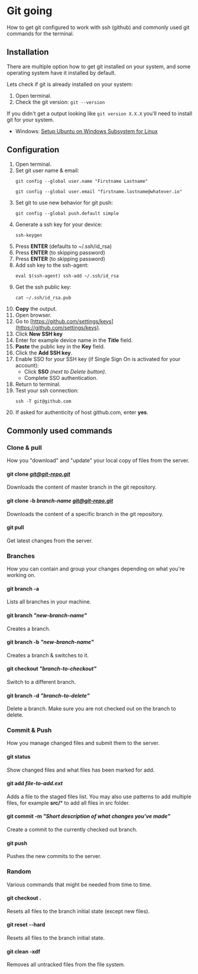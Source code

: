 # Git going
How to get git configured to work with ssh (github) and commonly used git commands for the terminal.

## Installation
There are multiple option how to get git installed on your system, and some operating system have it installed by default.

Lets check if git is already installed on your system:
1. Open terminal.
1. Check the git version:
    ```git --version```

If you didn't get a output looking like ```git version X.X.X``` you'll need to install git for your system.
* Windows: [Setup Ubuntu on Windows Subsystem for Linux](https://github.com/johanwestling/wsl-install)

## Configuration
1. Open terminal.
1. Set git user name & email:
    ```
    git config --global user.name "Firstname Lastname"
    ```
    ```
    git config --global user.email "firstname.lastname@whatever.io"
    ```
1. Set git to use new behavior for git push:
    ```
    git config --global push.default simple
    ```
1. Generate a ssh key for your device:
    ```
    ssh-keygen
    ```
1. Press **ENTER** (defaults to ~/.ssh/id_rsa)
1. Press **ENTER** (to skipping password)
1. Press **ENTER** (to skipping password)
1. Add ssh key to the ssh-agent:
    ```
    eval $(ssh-agent) ssh-add ~/.ssh/id_rsa
    ```
1. Get the ssh public key:
    ```
    cat ~/.ssh/id_rsa.pub
    ```
1. **Copy** the output.
1. Open browser.
1. Go to [https://github.com/settings/keys](https://github.com/settings/keys).
1. Click **New SSH key**
1. Enter for example device name in the **Title** field.
1. **Paste** the public key in the **Key** field.
1. Click the **Add SSH key**.
1. Enable SSO for your SSH key (if Single Sign On is activated for your account):
    * Click **SSO** _(next to Delete button)_.
    * Complete SSO authentication.
1. Return to terminal.
1. Test your ssh connection:
    ```
    ssh -T git@github.com
    ```
1. If asked for authenticity of host github.com, enter **yes**.

## Commonly used commands

### Clone & pull

How you "download" and "update" your local copy of files from the server.

#### git clone *git@git-repo.git*
Downloads the content of master branch in the git repository.

#### git clone -b *branch-name* *git@git-repo.git*
Downloads the content of a specific branch in the git repository.

#### git pull
Get latest changes from the server.

### Branches

How you can contain and group your changes depending on what you're working on.

#### git branch -a
Lists all branches in your machine.

#### git branch *"new-branch-name"*
Creates a branch.

#### git branch -b *"new-branch-name"*
Creates a branch & switches to it.

#### git checkout *"branch-to-checkout"*
Switch to a different branch.

#### git branch -d *"branch-to-delete"*
Delete a branch. Make sure you are not checked out on the branch to delete.

### Commit & Push

How you manage changed files and submit them to the server.

#### git status
Show changed files and what files has been marked for add.

#### git add *file-to-add.ext*
Adds a file to the staged files list. You may also use patterns to add multiple files, for example **src/*** to add all files in src folder.

#### git commit -m *"Short description of what changes you've made"*
Create a commit to the currently checked out branch.

#### git push
Pushes the new commits to the server.

### Random

Various commands that might be needed from time to time.

#### git checkout .
Resets all files to the branch initial state (except new files).

#### git reset --hard
Resets all files to the branch initial state.

#### git clean -xdf
Removes all untracked files from the file system.
